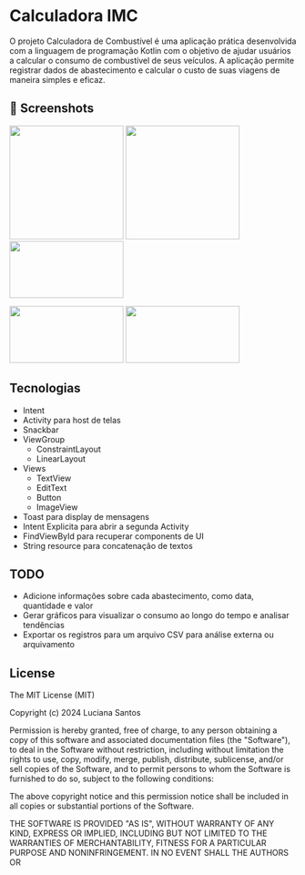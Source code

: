 # Calculadora IMC
O projeto Calculadora de Combustível é uma aplicação prática desenvolvida com a linguagem de programação Kotlin com o objetivo de ajudar usuários a calcular o consumo de combustível de seus veículos. A aplicação permite registrar dados de abastecimento e calcular o custo de suas viagens de maneira simples e eficaz.

## :camera_flash: Screenshots

<img src="https://github.com/user-attachments/assets/933b85b3-a8eb-4b8d-9f0e-b1e1a391ade5" width=200 heigth= 100/>   <img src="https://github.com/user-attachments/assets/21070731-6a72-4bbe-a792-8565cd99b045" width=200 heigth= 100/>  <img src="https://github.com/user-attachments/assets/723ccc60-0fd4-4117-98f4-28fbd4ccf002" width=200 height= 100/> 

<img src="https://github.com/user-attachments/assets/5a117cde-fea6-4914-9ff2-d828d10aaf98" width=200 height= 100/>   <img src="https://github.com/user-attachments/assets/e67229f0-3231-44fe-9f99-41d5b7e00007" width=200 height= 100/>

## Tecnologias

* Intent
* Activity para host de telas
* Snackbar
* ViewGroup
    - ConstraintLayout
    - LinearLayout
* Views
    - TextView
    - EditText
    - Button
    - ImageView
* Toast para display de mensagens
* Intent Explicita para abrir a segunda Activity
* FindViewById para recuperar components de UI
* String resource para concatenação de textos

## TODO
* Adicione informações sobre cada abastecimento, como data, quantidade e valor
* Gerar gráficos para visualizar o consumo ao longo do tempo e analisar tendências
* Exportar os registros para um arquivo CSV para análise externa ou arquivamento

## License
The MIT License (MIT)

Copyright (c) 2024 Luciana Santos

Permission is hereby granted, free of charge, to any person obtaining a copy of
this software and associated documentation files (the "Software"), to deal in
the Software without restriction, including without limitation the rights to
use, copy, modify, merge, publish, distribute, sublicense, and/or sell copies of
the Software, and to permit persons to whom the Software is furnished to do so,
subject to the following conditions:

The above copyright notice and this permission notice shall be included in all
copies or substantial portions of the Software.

THE SOFTWARE IS PROVIDED "AS IS", WITHOUT WARRANTY OF ANY KIND, EXPRESS OR
IMPLIED, INCLUDING BUT NOT LIMITED TO THE WARRANTIES OF MERCHANTABILITY, FITNESS
FOR A PARTICULAR PURPOSE AND NONINFRINGEMENT. IN NO EVENT SHALL THE AUTHORS OR
